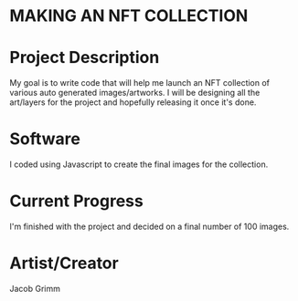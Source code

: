 # MAKING AN NFT COLLECTION
# Project Description 
My goal is to write code that will help me launch an NFT collection of various auto generated images/artworks. I will be designing all the art/layers for the project and hopefully releasing it once it's done.
# Software
I coded using Javascript to create the final images for the collection.
# Current Progress
I'm finished with the project and decided on a final number of 100 images.
# Artist/Creator
Jacob Grimm
